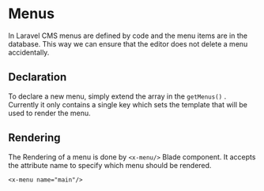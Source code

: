 # Menus

In Laravel CMS menus are defined by code and the menu items are in the database. 
This way we can ensure that the editor does not delete a menu accidentally.
 
## Declaration

To declare a new menu, simply extend the array in the `getMenus()` . 
Currently it only contains a single key which sets the template that will be used to render the menu.

## Rendering

The Rendering of a menu is done by `<x-menu/>` Blade component. 
It accepts the attribute name to specify which menu should be rendered.
```
<x-menu name="main"/>
```
